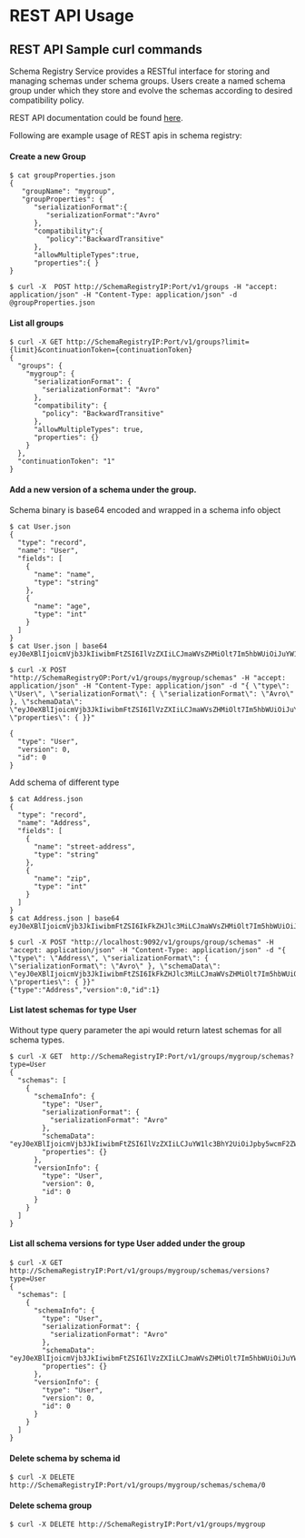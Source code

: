 # REST API Usage
<!--
Copyright (c) Dell Inc., or its subsidiaries. All Rights Reserved.

Licensed under the Apache License, Version 2.0 (the "License");
you may not use this file except in compliance with the License.
You may obtain a copy of the License at

    http://www.apache.org/licenses/LICENSE-2.0
-->

## REST API Sample curl commands
Schema Registry Service provides a RESTful interface for storing and managing schemas under schema groups. Users create a named schema group under which they store and evolve the schemas according to desired compatibility policy. 

REST API documentation could be found [here](rest-documentation.md).

Following are example usage of REST apis in schema registry:

#### Create a new Group
```
$ cat groupProperties.json
{
   "groupName": "mygroup",
   "groupProperties": {
      "serializationFormat":{
         "serializationFormat":"Avro"
      },
      "compatibility":{
         "policy":"BackwardTransitive"
      },
      "allowMultipleTypes":true,
      "properties":{ }
}

$ curl -X  POST http://SchemaRegistryIP:Port/v1/groups -H "accept: application/json" -H "Content-Type: application/json" -d @groupProperties.json
```

#### List all groups
```
$ curl -X GET http://SchemaRegistryIP:Port/v1/groups?limit={limit}&continuationToken={continuationToken} 
{
  "groups": {
    "mygroup": {
      "serializationFormat": {
        "serializationFormat": "Avro"
      },
      "compatibility": {
        "policy": "BackwardTransitive"
      },
      "allowMultipleTypes": true,
      "properties": {}
    }
  },
  "continuationToken": "1"
}
```
#### Add a new version of a schema under the group. 
Schema binary is base64 encoded and wrapped in a schema info object
```
$ cat User.json
{
  "type": "record",
  "name": "User",
  "fields": [
    {
      "name": "name",
      "type": "string"
    },
    {
      "name": "age",
      "type": "int"
    }
  ]
}
$ cat User.json | base64
eyJ0eXBlIjoicmVjb3JkIiwibmFtZSI6IlVzZXIiLCJmaWVsZHMiOlt7Im5hbWUiOiJuYW1lIiwidHlwZSI6InN0cmluZyJ9LHsibmFtZSI6ImFnZSIsInR5cGUiOiJpbnQifV19Cg==

$ curl -X POST "http://SchemaRegistryOP:Port/v1/groups/mygroup/schemas" -H "accept: application/json" -H "Content-Type: application/json" -d "{ \"type\": \"User\", \"serializationFormat\": { \"serializationFormat\": \"Avro\" }, \"schemaData\": \"eyJ0eXBlIjoicmVjb3JkIiwibmFtZSI6IlVzZXIiLCJmaWVsZHMiOlt7Im5hbWUiOiJuYW1lIiwidHlwZSI6InN0cmluZyJ9LHsibmFtZSI6ImFnZSIsInR5cGUiOiJpbnQifV19Cg==\", \"properties\": { }}"

{
  "type": "User",
  "version": 0,
  "id": 0
}
```

Add schema of different type
```
$ cat Address.json
{
  "type": "record",
  "name": "Address",
  "fields": [
    {
      "name": "street-address",
      "type": "string"
    },
    {
      "name": "zip",
      "type": "int"
    }
  ]
}
$ cat Address.json | base64
eyJ0eXBlIjoicmVjb3JkIiwibmFtZSI6IkFkZHJlc3MiLCJmaWVsZHMiOlt7Im5hbWUiOiJzdHJlZXQtYWRkcmVzcyIsInR5cGUiOiJzdHJpbmcifSx7Im5hbWUiOiJ6aXAiLCJ0eXBlIjoiaW50In1dfQo=

$ curl -X POST "http://localhost:9092/v1/groups/group/schemas" -H "accept: application/json" -H "Content-Type: application/json" -d "{ \"type\": \"Address\", \"serializationFormat\": { \"serializationFormat\": \"Avro\" }, \"schemaData\": \"eyJ0eXBlIjoicmVjb3JkIiwibmFtZSI6IkFkZHJlc3MiLCJmaWVsZHMiOlt7Im5hbWUiOiJhZGRyZXNzIiwidHlwZSI6InN0cmluZyJ9LHsibmFtZSI6InppcCIsInR5cGUiOiJpbnQifV19Cg==\", \"properties\": { }}"
{"type":"Address","version":0,"id":1}
```

#### List latest schemas for type User 
Without type query parameter the api would return latest schemas for all schema types.
```
$ curl -X GET  http://SchemaRegistryIP:Port/v1/groups/mygroup/schemas?type=User
{
  "schemas": [
    {
      "schemaInfo": {
        "type": "User",
        "serializationFormat": {
          "serializationFormat": "Avro"
        },
        "schemaData": "eyJ0eXBlIjoicmVjb3JkIiwibmFtZSI6IlVzZXIiLCJuYW1lc3BhY2UiOiJpby5wcmF2ZWdhIiwiZmllbGRzIjpbeyJuYW1lIjoibmFtZSIsInR5cGUiOiJzdHJpbmcifSx7Im5hbWUiOiJhZ2UiLCJ0eXBlIjoiaW50In1dfQ==",
        "properties": {}
      },
      "versionInfo": {
        "type": "User",
        "version": 0,
        "id": 0
      }
    }
  ]
}
```

#### List all schema versions for type User added under the group
```
$ curl -X GET  http://SchemaRegistryIP:Port/v1/groups/mygroup/schemas/versions?type=User 
{
  "schemas": [
    {
      "schemaInfo": {
        "type": "User",
        "serializationFormat": {
          "serializationFormat": "Avro"
        },
        "schemaData": "eyJ0eXBlIjoicmVjb3JkIiwibmFtZSI6IlVzZXIiLCJmaWVsZHMiOlt7Im5hbWUiOiJuYW1lIiwidHlwZSI6InN0cmluZyJ9LHsibmFtZSI6ImFnZSIsInR5cGUiOiJpbnQifV19",
        "properties": {}
      },
      "versionInfo": {
        "type": "User",
        "version": 0,
        "id": 0
      }
    }
  ]
}
```
#### Delete schema by schema id 
```
$ curl -X DELETE http://SchemaRegistryIP:Port/v1/groups/mygroup/schemas/schema/0
```

#### Delete schema group 
```
$ curl -X DELETE http://SchemaRegistryIP:Port/v1/groups/mygroup
```

